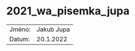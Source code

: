# 2021_wa_pisemka_jupa

<table>
  <tr>
    <td>Jméno:</td>
    <td>Jakub Jupa</td>
  </tr>
  <tr>
    <td>Datum:</td>
    <td>20.1.2022</td>
  </tr>
</table>
